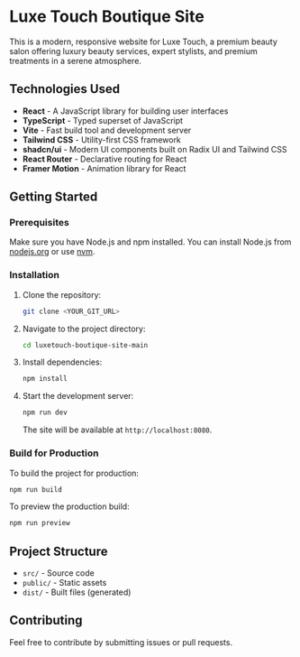 # Luxe Touch Boutique Site

This is a modern, responsive website for Luxe Touch, a premium beauty salon offering luxury beauty services, expert stylists, and premium treatments in a serene atmosphere.

## Technologies Used

- **React** - A JavaScript library for building user interfaces
- **TypeScript** - Typed superset of JavaScript
- **Vite** - Fast build tool and development server
- **Tailwind CSS** - Utility-first CSS framework
- **shadcn/ui** - Modern UI components built on Radix UI and Tailwind CSS
- **React Router** - Declarative routing for React
- **Framer Motion** - Animation library for React

## Getting Started

### Prerequisites

Make sure you have Node.js and npm installed. You can install Node.js from [nodejs.org](https://nodejs.org/) or use [nvm](https://github.com/nvm-sh/nvm#installing-and-updating).

### Installation

1. Clone the repository:
   ```bash
   git clone <YOUR_GIT_URL>
   ```

2. Navigate to the project directory:
   ```bash
   cd luxetouch-boutique-site-main
   ```

3. Install dependencies:
   ```bash
   npm install
   ```

4. Start the development server:
   ```bash
   npm run dev
   ```

   The site will be available at `http://localhost:8080`.

### Build for Production

To build the project for production:

```bash
npm run build
```

To preview the production build:

```bash
npm run preview
```

## Project Structure

- `src/` - Source code
- `public/` - Static assets
- `dist/` - Built files (generated)

## Contributing

Feel free to contribute by submitting issues or pull requests.
